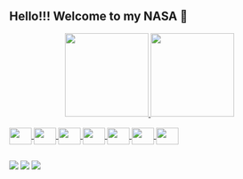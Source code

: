 ## Hello!!! Welcome to my NASA 🎡
<div align="center">
  <a href="https://github.com/riguedes">
  <img height="150em" src="https://github-readme-stats.vercel.app/api?username=riguedes&show_icons=true&theme=kacho_ga&include_all_commits=true&count_private=true"/>                <img height="150em" src="https://github-readme-stats.vercel.app/api/top-langs/?username=riguedes&layout=compact&langs_count=7&theme=kacho_ga"/>
</div>
<div style="display: inline_block"><br>
  <img align="center" height = "30" width="40" src="https://cdn.jsdelivr.net/gh/devicons/devicon/icons/c/c-original.svg" />
  <img align="center" height = "30" width="40" src="https://cdn.jsdelivr.net/gh/devicons/devicon/icons/canva/canva-original.svg" />
  <img align="center" height = "30" width="40" src="https://cdn.jsdelivr.net/gh/devicons/devicon/icons/java/java-original-wordmark.svg" />
  <img align="center" height = "30" width="40" src="https://cdn.jsdelivr.net/gh/devicons/devicon/icons/html5/html5-plain-wordmark.svg" />
  <img align="center" height = "30" width="40" src="https://cdn.jsdelivr.net/gh/devicons/devicon/icons/css3/css3-original-wordmark.svg" />
  <img align="center" height = "30" width="40" src="https://cdn.jsdelivr.net/gh/devicons/devicon/icons/vscode/vscode-original-wordmark.svg" />
  <img align="center" height = "30" width="40" src="https://cdn.jsdelivr.net/gh/devicons/devicon/icons/figma/figma-original.svg" />
</div>
  
  ##
 
<div> 
  <a href="https://www.instagram.com/riguedes/" target="_blank"><img src="https://img.shields.io/badge/-Instagram-%23E4405F?style=for-the-badge&logo=instagram&logoColor=white" target="_blank"></a>
  <a href = "mailto:ryannguedes1709@gmail.com"><img src="https://img.shields.io/badge/-Gmail-%23333?style=for-the-badge&logo=gmail&logoColor=white" target="_blank"></a>
  <a href="https://www.linkedin.com/in/rian-lucas-dias-guedes/" target="_blank"><img src="https://img.shields.io/badge/-LinkedIn-%230077B5?style=for-the-badge&logo=linkedin&logoColor=white" target="_blank"></a> 
 
</div>
